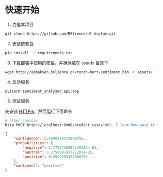 # 快速开始


1. 克隆本项目

```bash
git clone https://github.com/BSlience/dl-deploy.git
```

2. 安装依赖包

```bash
pip install -r requirements.txt
```

3. 下载部署中使用的模型，并确保放在 assets 目录下

```bash
wget http://aimaksen.bslience.cn/torch-bert-sentiment.bin -P assets/
```

4. 启动服务

```bash 
uvicorn sentiment_analyzer.api:app
```


5. 测试服务

先安装 [HTTPie](https://httpie.io/)，然后运行下面命令

```bash
# other console
http POST http://localhost:8000/predict text="OMG. I love how easy it is to stick to my schedule. Would recommend to everyone"
```

```json
{
    "confidence": 0.9999295473098755,
    "probabilities": {
        "negative": 1.7753758584149182e-05,
        "neutral": 5.275019793771207e-05,
        "positive": 0.9999295473098755
    },
    "sentiment": "positive"
}
```